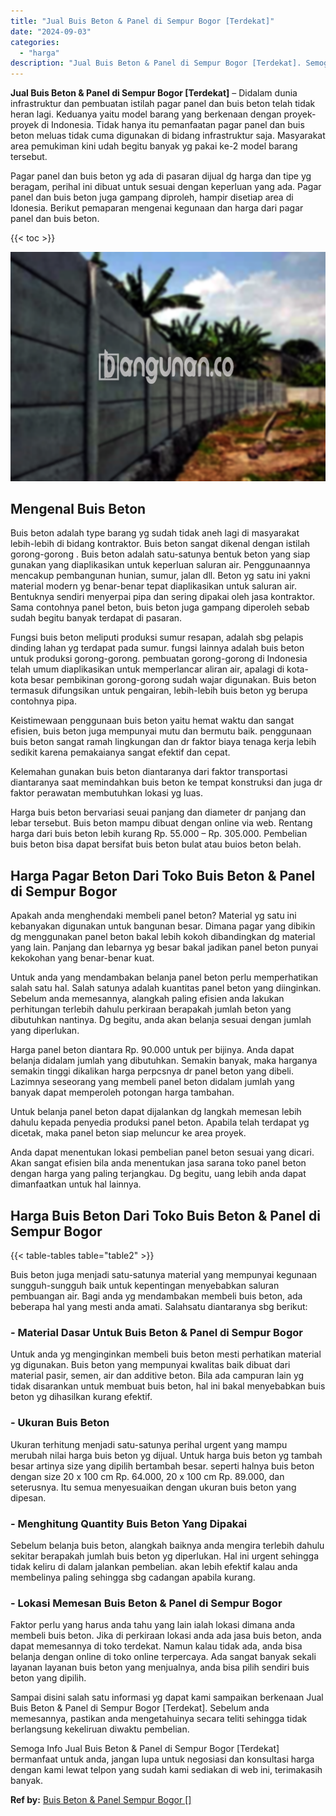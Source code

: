 ```yaml
---
title: "Jual Buis Beton & Panel di Sempur Bogor [Terdekat]"
date: "2024-09-03"
categories: 
  - "harga"
description: "Jual Buis Beton & Panel di Sempur Bogor [Terdekat]. Semoga Info Jual Buis Beton & Panel di Sempur Bogor [Terdekat] bermanfaat untuk anda, jangan lupa untuk..."
---
```


**Jual Buis Beton & Panel di Sempur Bogor \[Terdekat\]** – Didalam dunia infrastruktur dan pembuatan istilah pagar panel dan buis beton telah tidak heran lagi. Keduanya yaitu model barang yang berkenaan dengan proyek-proyek di Indonesia. Tidak hanya itu pemanfaatan pagar panel dan buis beton meluas tidak cuma digunakan di bidang infrastruktur saja. Masyarakat area pemukiman kini udah begitu banyak yg pakai ke-2 model barang tersebut.

Pagar panel dan buis beton yg ada di pasaran dijual dg harga dan tipe yg beragam, perihal ini dibuat untuk sesuai dengan keperluan yang ada. Pagar panel dan buis beton juga gampang diproleh, hampir disetiap area di Idonesia. Berikut pemaparan mengenai kegunaan dan harga dari pagar panel dan buis beton.

{{< toc >}}

![Jual Buis Beton & Panel di Sempur Bogor [Terdekat]](/images/jual-panel-buis-beton-murah-04.png)

## Mengenal Buis Beton

Buis beton adalah type barang yg sudah tidak aneh lagi di masyarakat lebih-lebih di bidang kontraktor. Buis beton sangat dikenal dengan istilah gorong-gorong . Buis beton adalah satu-satunya bentuk beton yang siap gunakan yang diaplikasikan untuk keperluan saluran air. Penggunaannya mencakup pembangunan hunian, sumur, jalan dll. Beton yg satu ini yakni material modern yg benar-benar tepat diaplikasikan untuk saluran air. Bentuknya sendiri menyerpai pipa dan sering dipakai oleh jasa kontraktor. Sama contohnya panel beton, buis beton juga gampang diperoleh sebab sudah begitu banyak terdapat di pasaran.

Fungsi buis beton meliputi produksi sumur resapan, adalah sbg pelapis dinding lahan yg terdapat pada sumur. fungsi lainnya adalah buis beton untuk produksi gorong-gorong. pembuatan gorong-gorong di Indonesia telah umum diaplikasikan untuk memperlancar aliran air, apalagi di kota-kota besar pembikinan gorong-gorong sudah wajar digunakan. Buis beton termasuk difungsikan untuk pengairan, lebih-lebih buis beton yg berupa contohnya pipa.

Keistimewaan penggunaan buis beton yaitu hemat waktu dan sangat efisien, buis beton juga mempunyai mutu dan bermutu baik. penggunaan buis beton sangat ramah lingkungan dan dr faktor biaya tenaga kerja lebih sedikit karena pemakaianya sangat efektif dan cepat.

Kelemahan gunakan buis beton diantaranya dari faktor transportasi diantaranya saat memindahkan buis beton ke tempat konstruksi dan juga dr faktor perawatan membutuhkan lokasi yg luas.

Harga buis beton bervariasi seuai panjang dan diameter dr panjang dan lebar tersebut. Buis beton mampu dibuat dengan online via web. Rentang harga dari buis beton lebih kurang Rp. 55.000 – Rp. 305.000. Pembelian buis beton bisa dapat bersifat buis beton bulat atau buios beton belah.

## Harga Pagar Beton Dari Toko Buis Beton & Panel di Sempur Bogor

Apakah anda menghendaki membeli panel beton? Material yg satu ini kebanyakan digunakan untuk bangunan besar. Dimana pagar yang dibikin dg menggunakan panel beton bakal lebih kokoh dibandingkan dg material yang lain. Panjang dan lebarnya yg besar bakal jadikan panel beton punyai kekokohan yang benar-benar kuat.

Untuk anda yang mendambakan belanja panel beton perlu memperhatikan salah satu hal. Salah satunya adalah kuantitas panel beton yang diinginkan. Sebelum anda memesannya, alangkah paling efisien anda lakukan perhitungan terlebih dahulu perkiraan berapakah jumlah beton yang dibutuhkan nantinya. Dg begitu, anda akan belanja sesuai dengan jumlah yang diperlukan.

Harga panel beton diantara Rp. 90.000 untuk per bijinya. Anda dapat belanja didalam jumlah yang dibutuhkan. Semakin banyak, maka harganya semakin tinggi dikalikan harga perpcsnya dr panel beton yang dibeli. Lazimnya seseorang yang membeli panel beton didalam jumlah yang banyak dapat memperoleh potongan harga tambahan.

Untuk belanja panel beton dapat dijalankan dg langkah memesan lebih dahulu kepada penyedia produksi panel beton. Apabila telah terdapat yg dicetak, maka panel beton siap meluncur ke area proyek.

Anda dapat menentukan lokasi pembelian panel beton sesuai yang dicari. Akan sangat efisien bila anda menentukan jasa sarana toko panel beton dengan harga yang paling terjangkau. Dg begitu, uang lebih anda dapat dimanfaatkan untuk hal lainnya.

## Harga Buis Beton Dari Toko Buis Beton & Panel di Sempur Bogor

{{< table-tables table="table2" >}}

Buis beton juga menjadi satu-satunya material yang mempunyai kegunaan sungguh-sungguh baik untuk kepentingan menyebabkan saluran pembuangan air. Bagi anda yg mendambakan membeli buis beton, ada beberapa hal yang mesti anda amati. Salahsatu diantaranya sbg berikut:

### \- Material Dasar Untuk Buis Beton & Panel di Sempur Bogor

Untuk anda yg menginginkan membeli buis beton mesti perhatikan material yg digunakan. Buis beton yang mempunyai kwalitas baik dibuat dari material pasir, semen, air dan additive beton. Bila ada campuran lain yg tidak disarankan untuk membuat buis beton, hal ini bakal menyebabkan buis beton yg dihasilkan kurang efektif.

### \- Ukuran Buis Beton

Ukuran terhitung menjadi satu-satunya perihal urgent yang mampu merubah nilai harga buis beton yg dijual. Untuk harga buis beton yg tambah besar artinya size yang dipilih bertambah besar. seperti halnya buis beton dengan size 20 x 100 cm Rp. 64.000, 20 x 100 cm Rp. 89.000, dan seterusnya. Itu semua menyesuaikan dengan ukuran buis beton yang dipesan.

### \- Menghitung Quantity Buis Beton Yang Dipakai

Sebelum belanja buis beton, alangkah baiknya anda mengira terlebih dahulu sekitar berapakah jumlah buis beton yg diperlukan. Hal ini urgent sehingga tidak keliru di dalam jalankan pembelian. akan lebih efektif kalau anda membelinya paling sehingga sbg cadangan apabila kurang.

### \- Lokasi Memesan Buis Beton & Panel di Sempur Bogor

Faktor perlu yang harus anda tahu yang lain ialah lokasi dimana anda membeli buis beton. Jika di perkiraan lokasi anda ada jasa buis beton, anda dapat memesannya di toko terdekat. Namun kalau tidak ada, anda bisa belanja dengan online di toko online terpercaya. Ada sangat banyak sekali layanan layanan buis beton yang menjualnya, anda bisa pilih sendiri buis beton yang dipilih.

Sampai disini salah satu informasi yg dapat kami sampaikan berkenaan Jual Buis Beton & Panel di Sempur Bogor \[Terdekat\]. Sebelum anda memesannya, pastikan anda mengetahuinya secara teliti sehingga tidak berlangsung kekeliruan diwaktu pembelian.

Semoga Info Jual Buis Beton & Panel di Sempur Bogor \[Terdekat\] bermanfaat untuk anda, jangan lupa untuk negosiasi dan konsultasi harga dengan kami lewat telpon yang sudah kami sediakan di web ini, terimakasih banyak.

**Ref by:** [Buis Beton & Panel Sempur Bogor []](https://id.wikipedia.org/wiki/Buis)
